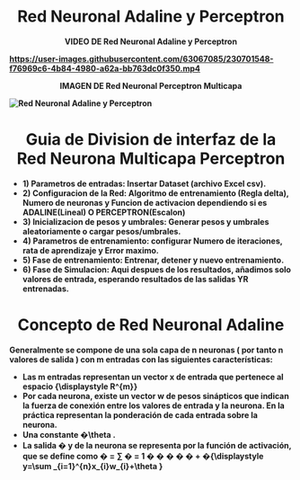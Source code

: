 <h1 align="center">Red Neuronal Adaline y Perceptron</h1>

<p align="center"><strong>VIDEO DE Red Neuronal Adaline y Perceptron</</strong></p>

https://user-images.githubusercontent.com/63067085/230701548-f76969c6-4b84-4980-a62a-bb763dc0f350.mp4

<p align="center"><strong>IMAGEN DE Red Neuronal Perceptron Multicapa</</strong></p>

![Red Neuronal Adaline y Perceptron](https://user-images.githubusercontent.com/63067085/230701876-65b70baf-9083-41ba-b3a3-62efa8411c5e.jpeg)

<h1 align="center">Guia de Division de interfaz de la Red Neurona Multicapa Perceptron</h1>
<p>
  <ul>
    <li>1) Parametros de entradas: Insertar Dataset (archivo Excel csv).</li>
    <li>2) Configuracion de la Red: Algoritmo de entrenamiento (Regla delta), Numero de neuronas y Funcion de activacion dependiendo si es ADALINE(Lineal) O PERCEPTRON(Escalon)</li>
    <li>3) Inicializacion de pesos y umbrales: Generar pesos y umbrales aleatoriamente o cargar pesos/umbrales.</li>
    <li>4) Parametros de entrenamiento: configurar Numero de iteraciones, rata de aprendizaje y Error maximo.</li>
    <li>5) Fase de entrenamiento: Entrenar, detener y nuevo entrenamiento.</li>
    <li>6) Fase de Simulacion: Aqui despues de los resultados, añadimos solo valores de entrada, esperando resultados de las salidas YR entrenadas.</li>
  </ul>
</p>

<h1 align="center">Concepto de Red Neuronal Adaline</h1>
<p>
Generalmente se compone de una sola capa de n neuronas ( por tanto n valores de salida ) con m entradas con las siguientes características:
  <ul>
    <li>Las m entradas representan un vector x de entrada que pertenece al espacio {\displaystyle R^{m}}</li>
    <li>Por cada neurona, existe un vector w de pesos sinápticos que indican la fuerza de conexión entre los valores de entrada y la neurona. En la práctica representan la ponderación de cada entrada sobre la neurona.</li>
    <li>Una constante �\theta .</li>
    <li>La salida 
�
y de la neurona se representa por la función de activación, que se define como 
�
=
∑
�
=
1
�
�
�
�
�
+
�{\displaystyle y=\sum _{i=1}^{n}x_{i}w_{i}+\theta }</li>
  </ul>
</p>
